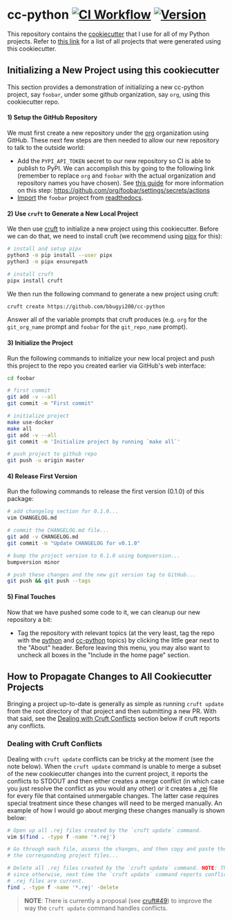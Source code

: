 # cc-python [![CI Workflow](https://github.com/bbugyi200/cc-python/actions/workflows/ci.yml/badge.svg)](https://github.com/bbugyi200/cc-python/actions/workflows/ci.yml) [![Version](https://img.shields.io/static/v1?label=version&message=2021.10.03&color=4d4dff)](https://github.com/bbugyi200/cc-python/blob/master/CHANGELOG.md#20211003)

This repository contains the [cookiecutter] that I use for all of my Python
projects. Refer to [this link][8] for a list of all projects that were
generated using this cookiecutter.

[cookiecutter]: https://github.com/cookiecutter/cookiecutter


## Initializing a New Project using this cookiecutter

This section provides a demonstration of initializing a new cc-python project,
say `foobar`, under some github organization, say `org`, using this
cookiecutter repo.

#### 1) Setup the GitHub Repository

We must first create a new repository under the [org][5] organization using
GitHub. These next few steps are then needed to allow our new repository to
talk to the outside world:

* Add the `PYPI_API_TOKEN` secret to our new repository so CI is able to
  publish to PyPI. We can accomplish this by going to the following link
  (remember to replace `org` and `foobar` with the actual organization and
  repository names you have chosen). See [this guide][1] for more information
  on this step: https://github.com/org/foobar/settings/secrets/actions
* [Import](https://readthedocs.org/dashboard/) the `foobar` project from
  [readthedocs][2].

#### 2) Use `cruft` to Generate a New Local Project

We then use [cruft][6] to initialize a new project using this cookiecutter.
Before we can do that, we need to install cruft (we recommend using [pipx][7]
for this):

```bash
# install and setup pipx
python3 -m pip install --user pipx
python3 -m pipx ensurepath

# install cruft
pipx install cruft
```

We then run the following command to generate a new project using cruft:

```bash
cruft create https://github.com/bbugyi200/cc-python
```

Answer all of the variable prompts that cruft produces (e.g. `org` for the
`git_org_name` prompt and `foobar` for the `git_repo_name` prompt).

#### 3) Initialize the Project

Run the following commands to initialize your new local project and push this
project to the repo you created earlier via GitHub's web interface:

```bash
cd foobar

# first commit
git add -v --all
git commit -m "First commit"

# initialize project
make use-docker
make all
git add -v --all
git commit -m 'Initialize project by running `make all`'

# push project to github repo
git push -u origin master
```

#### 4) Release First Version

Run the following commands to release the first version (0.1.0) of this
package:

```bash
# add changelog section for 0.1.0...
vim CHANGELOG.md

# commit the CHANGELOG.md file...
git add -v CHANGELOG.md
git commit -m "Update CHANGELOG for v0.1.0"

# bump the project version to 0.1.0 using bumpversion...
bumpversion minor

# push these changes and the new git version tag to GitHub...
git push && git push --tags
```

#### 5) Final Touches

Now that we have pushed some code to it, we can cleanup our new repository a
bit:

* Tag the repository with relevant topics (at the very least, tag the repo with
  the [python][9] and [cc-python][8] topics) by clicking the little gear next
  to the "About" header. Before leaving this menu, you may also want to uncheck
  all boxes in the "Include in the home page" section.


## How to Propagate Changes to All Cookiecutter Projects

Bringing a project up-to-date is generally as simple as running `cruft update`
from the root directory of that project and then submitting a new PR.  With
that said, see the [Dealing with Cruft
Conflicts](#dealing-with-cruft-conflicts) section below if cruft reports any
conflicts.

### Dealing with Cruft Conflicts

Dealing with `cruft update` conflicts can be tricky at the moment (see the note
below). When the `cruft update` command is unable to merge a subset of the new
cookiecutter changes into the current project, it reports the conflicts to
STDOUT and then either creates a merge conflict (in which case you just resolve
the conflict as you would any other) _or_ it creates a [.rej][4] file for every
file that contained unmergable changes. The latter case requires special
treatment since these changes will need to be merged manually. An example of
how I would go about merging these changes manually is shown below:

```bash
# Open up all .rej files created by the `cruft update` command.
vim $(find . -type f -name '*.rej')

# Go through each file, assess the changes, and then copy and paste them (if desirable) into
# the corresponding project files...

# Delete all .rej files created by the `cruft update` command. NOTE: This step is important
# since otherwise, next time the `cruft update` command reports conflicts, we won't know which
# .rej files are current. 
find . -type f -name '*.rej' -delete
```

> **NOTE**: There is currently a proposal (see [cruft#49][3]) to improve the way
> the `cruft update` command handles conflicts.


[1]: https://packaging.python.org/guides/publishing-package-distribution-releases-using-github-actions-ci-cd-workflows
[2]: https://docs.readthedocs.io/en/stable/
[3]: https://github.com/cruft/cruft/issues/49
[4]: https://stackoverflow.com/questions/34585865/what-are-rej-files-which-are-created-during-merge
[5]: https://github.com/bbugyi200?tab=repositories
[6]: https://github.com/cruft/cruft
[7]: https://github.com/pypa/pipx
[8]: https://github.com/topics/cc-python
[9]: https://github.com/topics/python
